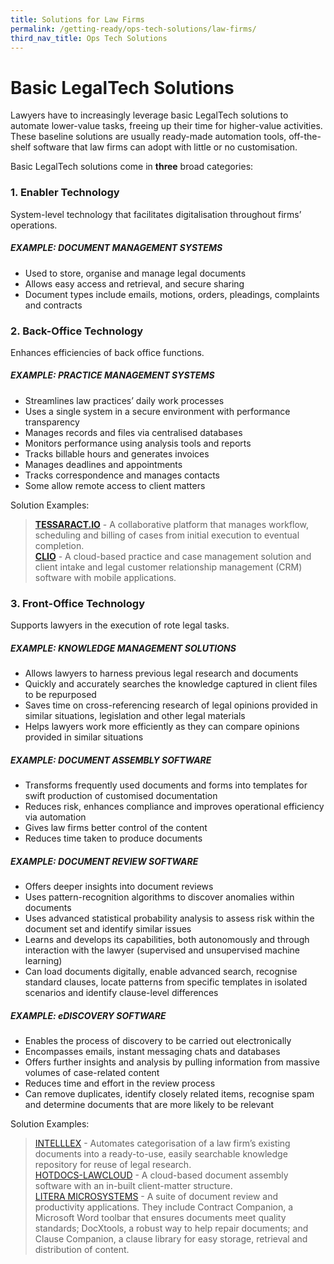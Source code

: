```yaml
---
title: Solutions for Law Firms
permalink: /getting-ready/ops-tech-solutions/law-firms/
third_nav_title: Ops Tech Solutions
---
```

# Basic LegalTech Solutions <br>
Lawyers have to increasingly leverage basic LegalTech solutions to automate lower-value tasks, freeing up their time for higher-value activities. These baseline solutions are usually ready-made automation tools, off-the-shelf software that law firms can adopt with little or no customisation.

Basic LegalTech solutions come in **three** broad categories:

### 1. Enabler Technology
System-level technology that facilitates digitalisation throughout firms’ operations.

##### EXAMPLE: DOCUMENT MANAGEMENT SYSTEMS

 - Used to store, organise and manage legal documents
 - Allows easy access and retrieval, and secure sharing
 - Document types include emails, motions, orders, pleadings, complaints and contracts

### 2. Back-Office Technology
Enhances efficiencies of back office functions.

##### EXAMPLE: PRACTICE MANAGEMENT SYSTEMS

 - Streamlines law practices’ daily work processes
 - Uses a single system in a secure environment with performance transparency
 - Manages records and files via centralised databases
 - Monitors performance using analysis tools and reports
 - Tracks billable hours and generates invoices 
 - Manages deadlines and appointments
 - Tracks correspondence and manages contacts 
 - Some allow remote access to client matters

 Solution Examples: 
>**[TESSARACT.IO](https://tessaract.io/)** - A collaborative platform that manages workflow, scheduling and billing of cases from initial execution to eventual completion. <br>
>**[CLIO](https://www.clio.com/)** - A cloud-based practice and case management solution and client intake and legal customer relationship management (CRM) software with mobile applications.

### 3. Front-Office Technology
Supports lawyers in the execution of rote legal tasks.

##### EXAMPLE: KNOWLEDGE MANAGEMENT SOLUTIONS

 - Allows lawyers to harness previous legal research and documents
 - Quickly and accurately searches the knowledge captured in client files to be repurposed
 - Saves time on cross-referencing research of legal opinions provided in similar situations, legislation and other legal materials
 - Helps lawyers work more efficiently as they can compare opinions provided in similar situations

##### EXAMPLE: DOCUMENT ASSEMBLY SOFTWARE

 - Transforms frequently used documents and forms into templates for swift production of customised documentation
 - Reduces risk, enhances compliance and improves operational efficiency via automation
 - Gives law firms better control of the content
 - Reduces time taken to produce documents

##### EXAMPLE: DOCUMENT REVIEW SOFTWARE
- Offers deeper insights into document reviews
- Uses pattern-recognition algorithms to discover anomalies within documents
- Uses advanced statistical probability analysis to assess risk within the document set and identify similar issues
- Learns and develops its capabilities, both autonomously and through interaction with the lawyer (supervised and unsupervised machine learning)
- Can load documents digitally, enable advanced search, recognise standard clauses, locate patterns from specific templates in isolated scenarios and identify clause-level differences

##### EXAMPLE: eDISCOVERY SOFTWARE
- Enables the process of discovery to be carried out electronically
- Encompasses emails, instant messaging chats and databases
- Offers further insights and analysis by pulling information from massive volumes of case-related content
- Reduces time and effort in the review process
- Can remove duplicates, identify closely related items, recognise spam and determine documents that are more likely to be relevant

 Solution Examples: 
 

> [INTELLLEX](https://intelllex.com/) - Automates categorisation of a law firm’s existing documents into a ready-to-use, easily searchable knowledge repository for reuse of legal research. <br>
>  [HOTDOCS-LAWCLOUD](https://plus.lawnet.sg/legal-apps/hotdocs-law-cloud) - A cloud-based document assembly software with an in-built client-matter structure. <br>
>  [LITERA MICROSYSTEMS](https://www.litera.com/) - A suite of document review and productivity applications. They include Contract Companion, a Microsoft Word toolbar that ensures documents meet quality standards; DocXtools, a robust way to help repair documents; and Clause Companion, a clause library for easy storage, retrieval and distribution of content. <br>
